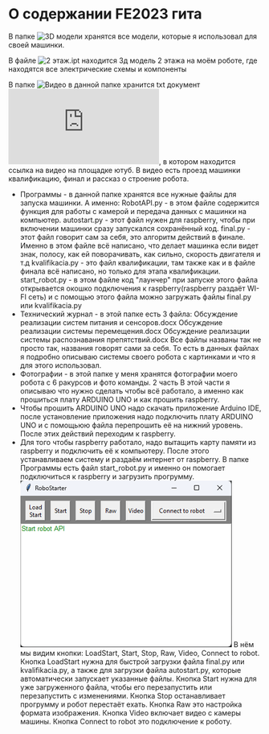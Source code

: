 # О содержании FE2023 гита
В папке ![3D модели](https://github.com/Orel303/FE2023/tree/main/3D%20%D0%BC%D0%BE%D0%B4%D0%B5%D0%BB%D0%B8) хранятся все модели, которые я использовал для своей машинки.

В файле ![2 этаж.ipt](https://github.com/Orel303/FE2023/blob/main/3D%20%D0%BC%D0%BE%D0%B4%D0%B5%D0%BB%D0%B8/2%20%D1%8D%D1%82%D0%B0%D0%B6.ipt) находится 3д модель 2 этажа на моём роботе, где находятся все электрические схемы и компоненты

В папке ![Видео](https://github.com/Orel303/FE2023/tree/main/%D0%92%D0%B8%D0%B4%D0%B5%D0%BE) в данной папке хранится  txt документ ![Ссылка на видео.txt](https://github.com/Orel303/FE2023/blob/main/%D0%92%D0%B8%D0%B4%D0%B5%D0%BE/%D0%A1%D1%81%D1%8B%D0%BB%D0%BA%D0%B0%20%D0%BD%D0%B0%20%D0%B2%D0%B8%D0%B4%D0%B5%D0%BE.txt), в котором находится ссылка на видео на площадке ютуб. В видео есть проезд машинки квалификацию, финал и рассказ о строение робота.
- Программы - в данной папке хранятся все нужные файлы для запуска машинки. А именно:
RobotAPI.py - в этом файле содержится функция для работы с камерой и передача данных с машинки на компьютер.
autostart.py - этот файл нужен для raspberry, чтобы при включении машинки сразу запускался сохранённый код.
final.py - этот файл говорит сам за себя, это алгоритм действий в финале. Именно в этом файле всё написано, что делает машинка если видет знак, полосу, как ей поворачивать, как сильно, скорость двигателя и т.д
kvalifikacia.py - это файл квалификации, там также как и в файле финала всё написано, но только для этапа квалификации.
start_robot.py - в этом файле код "лаунчер" при запуске этого файла открывается окошко подключения к raspberry(raspberry раздаёт WI-FI сеть) и с помощью этого файла можно загружать файлы final.py или kvalifikacia.py
- Технический журнал - в этой папке есть 3 файла:
Обсуждение реализации систем питания и сенсоров.docx
Обсуждение реализации системы перемещения.docx
Обсуждение реализации системы распознавания препятствий.docx
Все файлы названы так не просто так, названия говорят сами за себя. То есть в данных файлах я подробно описываю системы своего робота с картинками и что я для этого использовал.
- Фотографии - в этой папке у меня хранятся фотографии моего робота с 6 ракурсов и фото команды.
2 часть
В этой части я описываю что нужно сделать чтобы всё работало, а именно как прошиться плату ARDUINO UNO и как прошить raspberry.
- Чтобы прошить ARDUINO UNO надо скачать приложение Arduino IDE, после установление приложения надо подключить плату ARDUINO UNO и с помощьюю файла перепрошить её на нижний уровень. После этих действий переходим к raspberry.
- Для того чтобы raspberry работало, надо вытащить карту памяти из raspberry и подключить её к компьютеру. После этого устанавливаем систему и раздаём интернет от raspberry. В папке Программы есть файл start_robot.py и именно он помогает подключиться к raspberry и загрузить прогрумму.
![alt text](Ресурсы/Start.png)
В нём мы видим кнопки: LoadStart, Start, Stop, Raw, Video, Connect to robot.
Кнопка LoadStart нужна для быстрой загрузки файла final.py или kvalifikacia.py, а также для загрузки файла autostart.py, которые автоматически запускает указанные файлы.
Кнопка Start нужна для уже загруженного файла, чтобы его перезапустить или перезапустить с изменениями.
Кнопка Stop останавливает прогрумму и робот перестаёт ехать.
Кнопка Raw это настройка формата изображения.
Кнопка Video включает видео с камеры машины.
Кнопка Connect to robot это подключение к роботу.
